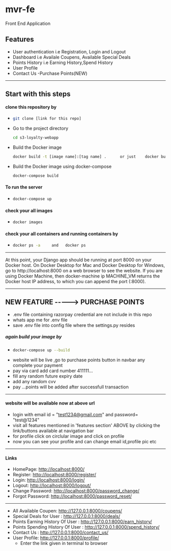 # mvr-fe
Front End Application

## Features
- User authentication i.e Registration, Login and Logout
- Dashboard i.e Availale Coupens, Available Special Deals
- Points History i.e Earning History,Spend History
- User Profile 
- Contact Us
-Purchase Points(NEW)

- ----------------------------------------------------------------------------------------------
## Start with this steps

#### clone this repository by 
- ```bash
  git clone [link for this repo]
  ```
  
- Go to the project directory
  ```bash
  cd s3-loyalty-webapp
  ```
- Build the Docker image
  ```bash
  docker build -t [image name]:[tag name] .      or just    docker build .
  ```
- Build the Docker image using docker-compose
  ```bash
  docker-compose build
  ```
#### To run the server
-   ```bash
    docker-compose up
    ```
 #### check your all images
-   ```bash
    docker images
    ```
 #### check your all containers and running containers by
 
-   ```bash
    docker ps -a     and   docker ps
    ```
 
- --------------------------------------------------------------------------

At this point, your Django app should be running at port 8000 on your Docker host. On Docker Desktop for Mac and Docker Desktop for Windows, go to http://localhost:8000 on a web browser to see the website. If you are using Docker Machine, then docker-machine ip MACHINE_VM returns the Docker host IP address, to which you can append the port (<Docker-Host-IP>:8000).
- ---------------------------------------------------------------------------------------
  
 ## NEW FEATURE -----> PURCHASE POINTS
 
 - .env file containing razorpay credential are not include in this repo
 - whats app me for .env file 
 - save .env file into config file where the settings.py resides
 
 ##### again build your image by
 -  ```bash
    docker-compose up --build
    ```
 -  website will be live ,go to purchase points button in navbar any complete your payment
 - pay via card add card number 411111...
 - fill any random future expiry date
 - add any random cvv
 - pay ...points will be added after successfull transaction

 
- ----------------------------------------------------------------------------------
#### website will be available now at above url
- login with email id = "test1234@gmail.com" and password= "test@1234"
- visit all features mentioned in 'features section' ABOVE by clicking the link/buttons available at navigation bar
- for profile click on circlular image and click on profile
- now you can see your profile and can change email id,profile pic etc
- --------------------------------------------------------------------------

#### Links
- HomePage: <http://localhost:8000/>
- Register: <http://localhost:8000/register/>
- Login: <http://localhost:8000/login/>
- Logout: <http://localhost:8000/logout/>
- Change Password: <http://localhost:8000/password_change/>
- Forgot Password: <http://localhost:8000/password_reset/>
- -----------------------------------------------------------
- All Available Coupen: <http://127.0.0.1:8000/coupens/>
- Special Deals for User : <http://127.0.0.1:8000/deals/>
- Points Earning History Of User : <http://127.0.0.1:8000/earn_history/>
- Points Spending History Of User : <http://127.0.0.1:8000/spend_history/>
- Contact Us : <http://127.0.0.1:8000/contact_us/>
- User Profile: <http://127.0.0.1:8000/profile/>
  - Enter the link given in terminal to browser
 
